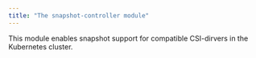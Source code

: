 ```yaml
---
title: "The snapshot-controller module"
---
```


This module enables snapshot support for compatible CSI-dirvers in the Kubernetes cluster.

